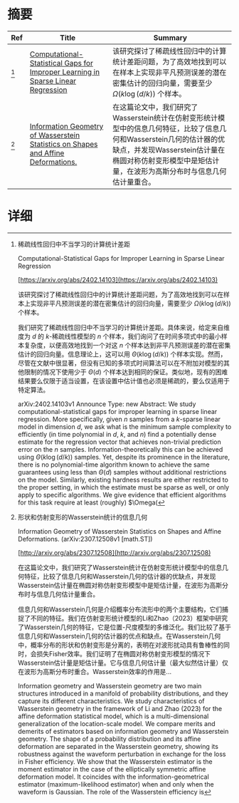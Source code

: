 # 摘要

| Ref | Title | Summary |
| --- | --- | --- |
| [^1] | [Computational-Statistical Gaps for Improper Learning in Sparse Linear Regression](https://arxiv.org/abs/2402.14103) | 该研究探讨了稀疏线性回归中的计算统计差距问题，为了高效地找到可以在样本上实现非平凡预测误差的潜在密集估计的回归向量，需要至少 $\Omega(k \log (d/k))$ 个样本。 |
| [^2] | [Information Geometry of Wasserstein Statistics on Shapes and Affine Deformations.](http://arxiv.org/abs/2307.12508) | 在这篇论文中，我们研究了Wasserstein统计在仿射变形统计模型中的信息几何特征，比较了信息几何和Wasserstein几何的估计器的优缺点，并发现Wasserstein估计量在椭圆对称仿射变形模型中是矩估计量，在波形为高斯分布时与信息几何估计量重合。 |

# 详细

[^1]: 稀疏线性回归中不当学习的计算统计差距

    Computational-Statistical Gaps for Improper Learning in Sparse Linear Regression

    [https://arxiv.org/abs/2402.14103](https://arxiv.org/abs/2402.14103)

    该研究探讨了稀疏线性回归中的计算统计差距问题，为了高效地找到可以在样本上实现非平凡预测误差的潜在密集估计的回归向量，需要至少 $\Omega(k \log (d/k))$ 个样本。

    

    我们研究了稀疏线性回归中不当学习的计算统计差距。具体来说，给定来自维度为 $d$ 的 $k$-稀疏线性模型的 $n$ 个样本，我们询问了在时间多项式中的最小样本复杂度，以便高效地找到一个对这 $n$ 个样本达到非平凡预测误差的潜在密集估计的回归向量。信息理论上，这可以用 $\Theta(k \log (d/k))$ 个样本实现。然而，尽管在文献中很显著，但没有已知的多项式时间算法可以在不附加对模型的其他限制的情况下使用少于 $\Theta(d)$ 个样本达到相同的保证。类似地，现有的困难结果要么仅限于适当设置，在该设置中估计值也必须是稀疏的，要么仅适用于特定算法。

    arXiv:2402.14103v1 Announce Type: new  Abstract: We study computational-statistical gaps for improper learning in sparse linear regression. More specifically, given $n$ samples from a $k$-sparse linear model in dimension $d$, we ask what is the minimum sample complexity to efficiently (in time polynomial in $d$, $k$, and $n$) find a potentially dense estimate for the regression vector that achieves non-trivial prediction error on the $n$ samples. Information-theoretically this can be achieved using $\Theta(k \log (d/k))$ samples. Yet, despite its prominence in the literature, there is no polynomial-time algorithm known to achieve the same guarantees using less than $\Theta(d)$ samples without additional restrictions on the model. Similarly, existing hardness results are either restricted to the proper setting, in which the estimate must be sparse as well, or only apply to specific algorithms.   We give evidence that efficient algorithms for this task require at least (roughly) $\Omega(
    
[^2]: 形状和仿射变形的Wasserstein统计的信息几何

    Information Geometry of Wasserstein Statistics on Shapes and Affine Deformations. (arXiv:2307.12508v1 [math.ST])

    [http://arxiv.org/abs/2307.12508](http://arxiv.org/abs/2307.12508)

    在这篇论文中，我们研究了Wasserstein统计在仿射变形统计模型中的信息几何特征，比较了信息几何和Wasserstein几何的估计器的优缺点，并发现Wasserstein估计量在椭圆对称仿射变形模型中是矩估计量，在波形为高斯分布时与信息几何估计量重合。

    

    信息几何和Wasserstein几何是介绍概率分布流形中的两个主要结构，它们捕捉了不同的特征。我们在仿射变形统计模型的Li和Zhao（2023）框架中研究了Wasserstein几何的特征，它是位置-尺度模型的多维泛化。我们比较了基于信息几何和Wasserstein几何的估计器的优点和缺点。在Wasserstein几何中，概率分布的形状和仿射变形是分离的，表明在对波形扰动具有鲁棒性的同时，会损失Fisher效率。我们证明了在椭圆对称仿射变形模型的情况下Wasserstein估计量是矩估计量。它与信息几何估计量（最大似然估计量）仅在波形为高斯分布时重合。Wasserstein效率的作用是...

    Information geometry and Wasserstein geometry are two main structures introduced in a manifold of probability distributions, and they capture its different characteristics. We study characteristics of Wasserstein geometry in the framework of Li and Zhao (2023) for the affine deformation statistical model, which is a multi-dimensional generalization of the location-scale model. We compare merits and demerits of estimators based on information geometry and Wasserstein geometry. The shape of a probability distribution and its affine deformation are separated in the Wasserstein geometry, showing its robustness against the waveform perturbation in exchange for the loss in Fisher efficiency. We show that the Wasserstein estimator is the moment estimator in the case of the elliptically symmetric affine deformation model. It coincides with the information-geometrical estimator (maximum-likelihood estimator) when and only when the waveform is Gaussian. The role of the Wasserstein efficiency is 
    

